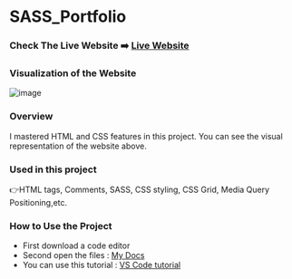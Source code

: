 # SASS_Portfolio

### Check The Live Website ➡️ [Live Website](https://portfolio-project-28d.pages.dev/)


### Visualization of the Website
![image](https://github.com/Sekunev/SASS-Web-Pages/blob/main/Animation.gif)


### Overview
I mastered HTML and CSS features in this project. You can see the visual representation of the website above.

### Used in this project
👉HTML tags, Comments, SASS, CSS styling, CSS Grid, Media Query Positioning,etc.

### How to Use the Project
+ First download a code editor
+ Second open the files : [My Docs](https://github.com/Sekunev/Projects/tree/main/22_SASS_Portfolio)
+ You can use this tutorial : [VS Code tutorial](https://www.youtube.com/watch?v=fJEbVCrEMSE)

